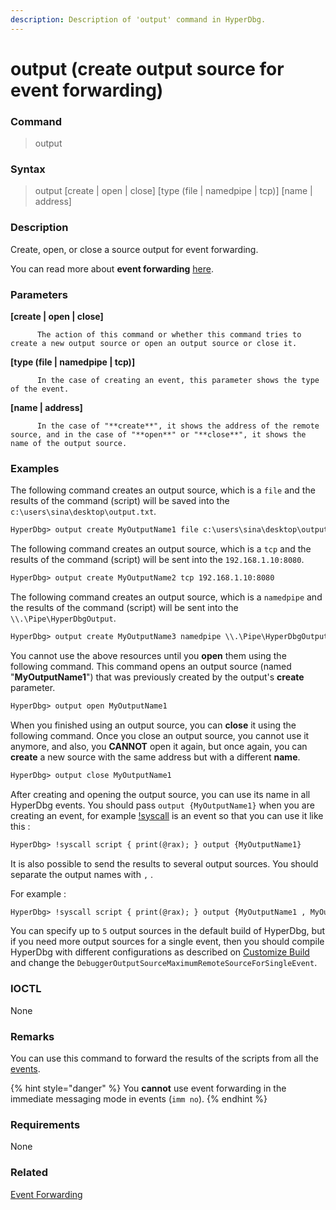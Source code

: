 ```yaml
---
description: Description of 'output' command in HyperDbg.
---
```


# output \(create output source for event forwarding\)

### Command

> output

### Syntax

> output \[create \| open \| close\] \[type \(file \| namedpipe \| tcp\)\] \[name \| address\]

### Description

Create, open, or close a source output for event forwarding.

You can read more about **event forwarding** [here](https://docs.hyperdbg.com/tips-and-tricks/misc/event-forwarding).

### Parameters

**\[create \| open \| close\]**

          The action of this command or whether this command tries to create a new output source or open an output source or close it.

**\[type \(file \| namedpipe \| tcp\)\]**

          In the case of creating an event, this parameter shows the type of the event.

**\[name \| address\]**

          In the case of "**create**", it shows the address of the remote source, and in the case of "**open**" or "**close**", it shows the name of the output source.

### Examples

The following command creates an output source, which is a `file` and the results of the command \(script\) will be saved into the `c:\users\sina\desktop\output.txt`.

```diff
HyperDbg> output create MyOutputName1 file c:\users\sina\desktop\output.txt
```

The following command creates an output source, which is a `tcp` and the results of the command \(script\) will be sent into the `192.168.1.10:8080`.

```diff
HyperDbg> output create MyOutputName2 tcp 192.168.1.10:8080
```

The following command creates an output source, which is a `namedpipe` and the results of the command \(script\) will be sent into the `\\.\Pipe\HyperDbgOutput`.

```diff
HyperDbg> output create MyOutputName3 namedpipe \\.\Pipe\HyperDbgOutput
```

You cannot use the above resources until you **open** them using the following command. This command opens an output source \(named "**MyOutputName1**"\) that was previously created by the output's **create** parameter.

```diff
HyperDbg> output open MyOutputName1
```

When you finished using an output source, you can **close** it using the following command. Once you close an output source, you cannot use it anymore, and also, you **CANNOT** open it again, but once again, you can **create** a new source with the same address but with a different **name**.

```diff
HyperDbg> output close MyOutputName1
```

After creating and opening the output source, you can use its name in all HyperDbg events. You should pass `output {MyOutputName1}` when you are creating an event, for example [!syscall](https://docs.hyperdbg.com/commands/extension-commands/syscall) is an event so that you can use it like this : 

```diff
HyperDbg> !syscall script { print(@rax); } output {MyOutputName1}
```

It is also possible to send the results to several output sources. You should separate the output names with `,` . 

For example :

```diff
HyperDbg> !syscall script { print(@rax); } output {MyOutputName1 , MyOutputName2 , MyOutputName3}
```

You can specify up to `5` output sources in the default build of HyperDbg, but if you need more output sources for a single event, then you should compile HyperDbg with different configurations as described on [Customize Build](https://docs.hyperdbg.com/tips-and-tricks/misc/customize-build) and change the `DebuggerOutputSourceMaximumRemoteSourceForSingleEvent`.

### IOCTL

None

### **Remarks**

You can use this command to forward the results of the scripts from all the [events](https://docs.hyperdbg.com/design/debugger-internals/events).

{% hint style="danger" %}
You **cannot** use event forwarding in the immediate messaging mode in events \(`imm no`\).
{% endhint %}

### Requirements

None

### Related

[Event Forwarding](https://docs.hyperdbg.com/tips-and-tricks/misc/event-forwarding)

